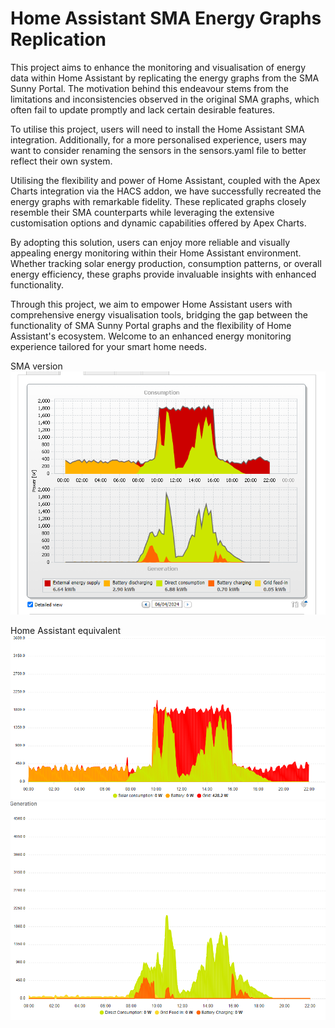 <h1>Home Assistant SMA Energy Graphs Replication</h1>

This project aims to enhance the monitoring and visualisation of energy data within Home Assistant by replicating the energy graphs from the SMA Sunny Portal. The motivation behind this endeavour stems from the limitations and inconsistencies observed in the original SMA graphs, which often fail to update promptly and lack certain desirable features.

To utilise this project, users will need to install the Home Assistant SMA integration. Additionally, for a more personalised experience, users may want to consider renaming the sensors in the sensors.yaml file to better reflect their own system.

Utilising the flexibility and power of Home Assistant, coupled with the Apex Charts integration via the HACS addon, we have successfully recreated the energy graphs with remarkable fidelity. These replicated graphs closely resemble their SMA counterparts while leveraging the extensive customisation options and dynamic capabilities offered by Apex Charts.

By adopting this solution, users can enjoy more reliable and visually appealing energy monitoring within their Home Assistant environment. Whether tracking solar energy production, consumption patterns, or overall energy efficiency, these graphs provide invaluable insights with enhanced functionality.

Through this project, we aim to empower Home Assistant users with comprehensive energy visualisation tools, bridging the gap between the functionality of SMA Sunny Portal graphs and the flexibility of Home Assistant's ecosystem. Welcome to an enhanced energy monitoring experience tailored for your smart home needs.

SMA version
![Energy Graphs](images/sma.png)

Home Assistant equivalent
![Energy Graphs](images/ha1.png)
![Energy Graphs](images/ha2.png)
